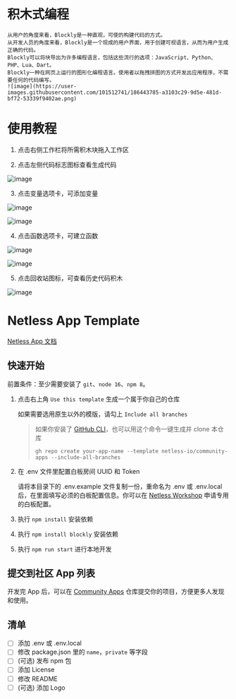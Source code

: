 # 积木式编程
    从用户的角度来看，Blockly是一种直观，可使的构建代码的方式。 
    从开发人员的角度来看，Blockly是一个现成的用户界面，用于创建可视语言，从而为用户生成正确的代码。 
    Blockly可以将块导出为许多编程语言，包括这些流行的选项：JavaScript、Python、PHP、Lua、Dart。
    Blockly一种在网页上运行的图形化编程语言。使用者以拖拽拼图的方式开发出应用程序，不需要任何的代码编写。
    ![image](https://user-images.githubusercontent.com/101512741/186443785-a3103c29-9d5e-481d-bf72-53339f9402ae.png)

# 使用教程
1.  点击右侧工作栏将所需积木块拖入工作区

3.  点击左侧代码标志图标查看生成代码

![image](https://user-images.githubusercontent.com/101512741/186445155-b59ceefe-1a7e-4366-9495-496c5bb987ba.png)

3.  点击变量选项卡，可添加变量

![image](https://user-images.githubusercontent.com/101512741/186445523-94b099d1-54ad-4388-945f-9e57d4844a90.png)

![image](https://user-images.githubusercontent.com/101512741/186445444-a3cf4998-9eb8-49e4-84bc-72f18fa45cde.png)

4.  点击函数选项卡，可建立函数

![image](https://user-images.githubusercontent.com/101512741/186446125-ec1ad572-1347-4c7c-b230-d26d15da9950.png)

![image](https://user-images.githubusercontent.com/101512741/186445976-99972902-ffa6-4d3c-9742-5554f5c01c9e.png)

5.  点击回收站图标，可查看历史代码积木

![image](https://user-images.githubusercontent.com/101512741/186446352-0cd1bfd3-9c1f-4ae0-ab79-5abe39110735.png)




# Netless App Template

[Netless App 文档](https://github.com/netless-io/window-manager/blob/master/docs/develop-app.md)

## 快速开始

前置条件：至少需要安装了 `git`、`node 16`、`npm 8`。

1.  点击右上角 `Use this template` 生成一个属于你自己的仓库

    如果需要选用原生以外的模版，请勾上 `Include all branches`

    > 如果你安装了 [GitHub CLI](https://cli.github.com)，也可以用这个命令一键生成并 clone 本仓库
    >
    >     gh repo create your-app-name --template netless-io/community-apps --include-all-branches

2.  在 .env 文件里配置白板房间 UUID 和 Token

    请将本目录下的 .env.example 文件复制一份，重命名为 .env 或 .env.local 后，在里面填写必须的白板配置信息。你可以在 [Netless Workshop](https://workshop.netless.link) 申请专用的白板配置。

3.  执行 `npm install` 安装依赖 

4.  执行 `npm install blockly` 安装依赖 

5.  执行 `npm run start` 进行本地开发

## 提交到社区 App 列表

开发完 App 后，可以在 [Community Apps](https://github.com/netless-io/community-apps) 仓库提交你的项目，方便更多人发现和使用。

## 清单

- [ ] 添加 .env 或 .env.local
- [ ] 修改 package.json 里的 `name`，`private` 等字段
- [ ] (可选) 发布 npm 包
- [ ] 添加 License
- [ ] 修改 README
- [ ] (可选) 添加 Logo
